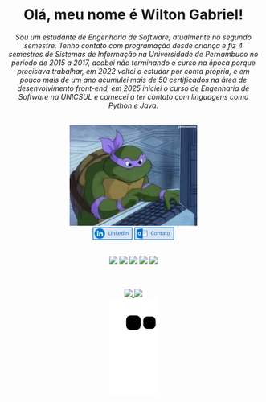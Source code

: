 <div align="center">
  <h1> Olá, meu nome é Wilton Gabriel! </h1>
  <em>Sou um estudante de Engenharia de Software, atualmente no segundo semestre. Tenho contato com programação desde criança e fiz 4 semestres de Sistemas de Informação na Universidade de Pernambuco no período de 2015 a 2017, acabei não terminando o curso na época porque precisava trabalhar, em 2022 voltei a estudar por conta própria, e em pouco mais de um ano acumulei mais de 50 certificados na área de desenvolvimento front-end, em 2025 iniciei o curso de Engenharia de Software na UNICSUL e comecei a ter contato com linguagens como Python e Java.</em><br><br>
  
  <img height="200vh" src="donatelo.gif"><br>  <a href="https://www.linkedin.com/in/wilton-gabriel-da-silva-731bb8247/" target="_blank"><img height="25vh" src="linkedin.png" target="_blank"></a>
  <a href = "mailto:wgaabs98@gmail.com"><img height="25vh" src="contato.png" target="_blank"></a><br>


##

<div align="center">
  <img height="60" src="https://cdn.jsdelivr.net/gh/devicons/devicon/icons/html5/html5-plain-wordmark.svg" />
  <img height="60vh" src="https://cdn.jsdelivr.net/gh/devicons/devicon/icons/css3/css3-plain-wordmark.svg" />
  <img height="60vh" src="https://cdn.jsdelivr.net/gh/devicons/devicon/icons/javascript/javascript-plain.svg" />
  <img height="63vh" src= "https://cdn.jsdelivr.net/gh/devicons/devicon/icons/typescript/typescript-original.svg" />       
  <img height="60vh" src="https://cdn.jsdelivr.net/gh/devicons/devicon/icons/angularjs/angularjs-original.svg"/>
  
         
          
           
          
</div>

##
 
<div align="center"><br>
  <a href="https://github.com/leticiapalaro">
  <img height="170vh" src="https://github-readme-stats-sigma-five.vercel.app/api?username=wgaabs&show_icons=true&theme=dracula&include_all_commits=true&count_private=true"/>
  <img height="170vh" src="https://github-readme-stats-sigma-five.vercel.app/api/top-langs/?username=wgaabs&layout=compact&langs_count=7&theme=dracula"/>
  <br>
  
  <img src="https://github.com/rafaballerini/rafaballerini/blob/output/github-contribution-grid-snake.svg">
</div>
